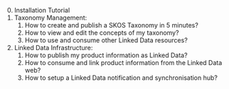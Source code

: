 0. Installation Tutorial
1. Taxonomy Management:
    1. How to create and publish a SKOS Taxonomy in 5 minutes?
    2. How to view and edit the concepts of my taxonomy?
    3. How to use and consume other Linked Data resources?
2. Linked Data Infrastructure:
    1. How to publish my product information as Linked Data?
    2. How to consume and link product information from the Linked Data web?
    3. How to setup a Linked Data notification and synchronisation hub?
